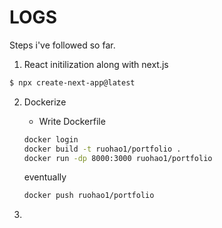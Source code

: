 # LOGS

Steps i've followed so far.

1. React initilization along with next.js

```bash
$ npx create-next-app@latest
```

2. Dockerize

   - Write Dockerfile

   ```bash
   docker login
   docker build -t ruohao1/portfolio .
   docker run -dp 8000:3000 ruohao1/portfolio
   ```

   eventually

   ```bash
   docker push ruohao1/portfolio
   ```

3.
